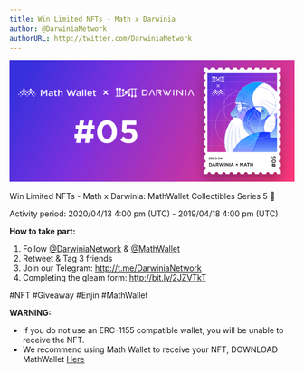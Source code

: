 ```yaml
---
title: Win Limited NFTs - Math x Darwinia
author: @DarwiniaNetwork
authorURL: http://twitter.com/DarwiniaNetwork
---
```


![](assets/2020-04-14-math-nft.png)

Win Limited NFTs - Math x Darwinia: MathWallet Collectibles Series 5 🎁

<!--truncate-->

Activity period: 2020/04/13 4:00 pm (UTC) - 2019/04/18 4:00 pm (UTC)  

**How to take part:**  

1. Follow [@DarwiniaNetwork](https://twitter.com/DarwiniaNetwork) & [@MathWallet](https://twitter.com/MathWallet)  
2. Retweet & Tag 3 friends  
3. Join our Telegram: http://t.me/DarwiniaNetwork  
4. Completing the gleam form: http://bit.ly/2JZVTkT  

#NFT #Giveaway #Enjin #MathWallet  

**WARNING:**  

- If you do not use an ERC-1155 compatible wallet, you will be unable to receive the NFT. 
- We recommend using Math Wallet to receive your NFT, DOWNLOAD MathWallet [Here](mathwallet.org)  